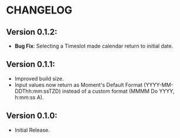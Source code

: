 # CHANGELOG
## Version 0.1.2:
* **Bug Fix**: Selecting a Timeslot made calendar return to initial date.

## Version 0.1.1:
* Improved build size.
* Input values now return as Moment's Default Format (YYYY-MM-DDThh:mm:ssTZD) instead of a custom format (MMMM Do YYYY, h:mm:ss A).

## Version 0.1.0:
* Initial Release.
